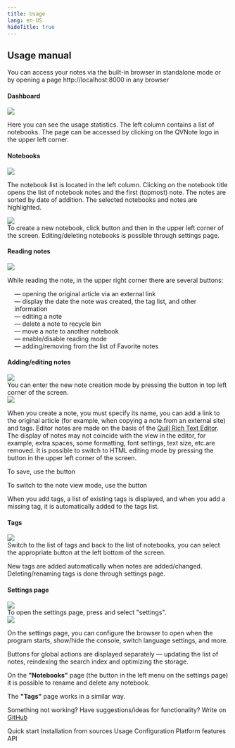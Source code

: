 ```yaml
---
title: Usage
lang: en-US
hideTitle: true
---
```


<div class="row">
<div class="col-12 col-md-8 order-2 order-md-1">

## Usage manual

<div class="alert alert-info mb-0 pb-0 font-italic">

You can access your notes via the built-in browser in standalone mode or by opening a page http://localhost:8000 in any browser

</div>

#### Dashboard

<img src="/images/usage/en/s1.png" class="shadow mb-4" />

Here you can see the usage statistics. The left column contains a list of notebooks. The page can be accessed by clicking on the QVNote logo in the upper left corner.

#### Notebooks

<img src="/images/usage/en/s2.png" class="shadow mb-4" />

The notebook list is located in the left column. Clicking on the notebook title opens the list of notebook notes and the first (topmost) note. The notes are sorted by date of addition. The selected notebooks and notes are highlighted.

<div class="alert alert-info mb-4 mt-3">
<div class="row">
<div class="col-12 col-md-4">
<img src="/images/usage/en/s4.png" class="shadow mb-2 mb-sm-0" />
</div>
<div class="col-12 col-md-8 font-italic">
To create a new notebook, click button <i class="fas fa-cog text-dark ms-1 me-1"></i> and then <i class="fas fa-book text-dark ms-1 me-1"></i> in the upper left corner of the screen. Editing/deleting notebooks is possible through settings page.
</div>
</div>
</div>


#### Reading notes

<img src="/images/usage/en/s3.png" class="shadow mb-4" />

While reading the note, in the upper right corner there are several buttons:

<ul style="list-style: none; padding-left: 1rem;">
<li><i class="fas fa-external-link-alt text-dark"></i> <span class="ms-1 me-1">—</span> opening the original article via an external link</li>
<li><i class="fas fa-info-circle text-info"></i> <span class="ms-1 me-1">—</span> display the date the note was created, the tag list, and other information</li>
<li><i class="fas fa-edit text-success"></i> <span class="ms-1 me-1">—</span> editing a note</li>
<li><i class="fas fa-trash text-danger"></i> <span class="ms-1 me-1">—</span> delete a note to recycle bin</li>
<li><i class="fas fa-exchange-alt text-black-50"></i> <span class="ms-1 me-1">—</span> move a note to another notebook</li>
<li><i class="fas text-black-50 fa-book-reader"></i> <span class="ms-1 me-1">—</span> enable/disable reading mode</li>
<li><i class="far fa-star text-black-50"></i> <span class="ms-1 me-1">—</span> adding/removing from the list of Favorite notes</li>
</ul>

#### Adding/editing notes

<div class="alert alert-info mb-4 mt-3">
<div class="row">
<div class="col-12 col-md-4">
<img src="/images/usage/en/s4.png" class="shadow mb-2 mb-sm-0" />
</div>
<div class="col-12 col-md-8 font-italic">
You can enter the new note creation mode by pressing the button <i class="fas fa-edit text-dark ms-1 me-1"></i> in top left corner of the screen.
</div>
</div>
</div>

<img src="/images/usage/en/s5.png" class="shadow mb-4" />

When you create a note, you must specify its name, you can add a link to the original article (for example, when copying a note from an external site) and tags. Editor notes are made on the basis of the [Quill Rich Text Editor](https://quilljs.com/). The display of notes may not coincide with the view in the editor, for example, extra spaces, some formatting, font settings, text size, etc.are removed. It is possible to switch to HTML editing mode by pressing the button <i class="fas fa-code ms-1 me-1"></i> in the upper left corner of the screen.

To save, use the button <i class="fas fa-save text-success ms-1 me-1"></i>

To switch to the note view mode, use the <i class="fas fa-eye text-primary ms-1 me-1"></i> button

When you add tags, a list of existing tags is displayed, and when you add a missing tag, it is automatically added to the tags list.

#### Tags

<div class="row">
<div class="col-12 col-md-4">
<img src="/images/usage/en/s6.png" class="shadow mb-4" />
</div>
<div class="col-12 col-md-8">
Switch to the list of tags and back to the list of notebooks, you can select the appropriate button at the left bottom of the screen.
</div>
</div>

New tags are added automatically when notes are added/changed. Deleting/renaming tags is done through settings page.

#### Settings page

<div class="alert alert-info mb-4 mt-3">
<div class="row">
<div class="col-12 col-md-4">
<img src="/images/usage/en/s4.png" class="shadow mb-2 mb-sm-0" />
</div>
<div class="col-12 col-md-8 font-italic">
To open the settings page, press <i class="fas fa-cog text-dark ms-1 me-1"></i> and select "settings".
</div>
</div>
</div>

<img src="/images/usage/en/s7.png" class="shadow mb-4" />

On the settings page, you can configure the browser to open when the program starts, show/hide the console, switch language settings, and more.

Buttons for global actions are displayed separately <span class="ms-1 me-1">—</span> updating the list of notes, reindexing the search index and optimizing the storage.

On the __"Notebooks"__ page (the button in the left menu on the settings page) it is possible to rename and delete any notebook.

The __"Tags"__ page works in a similar way.


<div class="alert alert-success mb-4 pb-0 font-italic">

Something not working? Have suggestions/ideas for functionality? Write on [GitHub](https://github.com/NightMan-1/QVNote/issues)

</div>



</div>
<div class="col-12 col-md-4 order-1 order-md-2 mb-4 mb-sm-0">
<div class="list-group" style="position: sticky; top: 1rem;">
  <router-link to="/docs/" class="list-group-item list-group-item-action">Quick start</router-link>
  <router-link to="/docs/sources.html" class="list-group-item list-group-item-action">Installation from sources</router-link>
  <router-link to="/docs/usage.html" class="list-group-item list-group-item-action active">Usage</router-link>
  <router-link to="/docs/configuration.html" class="list-group-item list-group-item-action">Configuration</router-link>
  <router-link to="/docs/platform_features.html" class="list-group-item list-group-item-action">Platform features</router-link>
  <router-link to="/docs/api.html" class="list-group-item list-group-item-action">API</router-link>
</div>
</div>


</div>